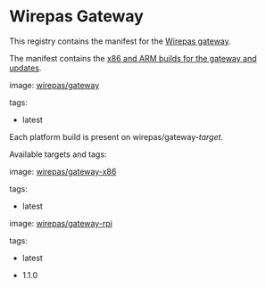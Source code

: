 # Wirepas Gateway

This registry contains the manifest for the
[Wirepas gateway](https://github.com/wirepas/gateway).

The manifest contains the
[x86 and ARM builds for the gateway and updates](https://cloud.docker.com/u/wirepas/repository/docker/wirepas/gateway).

<!--- START --->

image: [wirepas/gateway](https://hub.docker.com/r/wirepas/wirepas/gateway)

tags:

  -  latest
<!--- END --->


Each platform build is present on wirepas/gateway-_target_.

Available targets and tags:


<!--- STARTx86 --->

image: [wirepas/gateway-x86](https://hub.docker.com/r/wirepas/wirepas/gateway-x86)

tags:

  -  latest
<!--- ENDx86 --->


<!--- STARTrpi --->

image: [wirepas/gateway-rpi](https://hub.docker.com/r/wirepas/wirepas/gateway-rpi)

tags:

  -  latest

  -  1.1.0
<!--- ENDrpi --->


